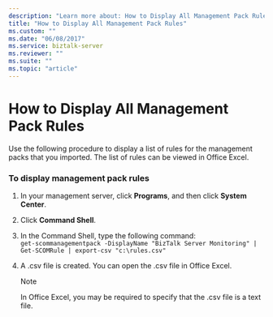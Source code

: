 ```yaml
---
description: "Learn more about: How to Display All Management Pack Rules"
title: "How to Display All Management Pack Rules"
ms.custom: ""
ms.date: "06/08/2017"
ms.service: biztalk-server
ms.reviewer: ""
ms.suite: ""
ms.topic: "article"
---
```

# How to Display All Management Pack Rules
Use the following procedure to display a list of rules for the management packs that you imported. The list of rules can be viewed in Office Excel.  
  
### To display management pack rules  
  
1.  In your management server, click **Programs**, and then click **System Center**.  
  
2.  Click **Command Shell**.  
  
3.  In the Command Shell, type the following command:   
    `get-scommanagementpack -DisplayName "BizTalk Server Monitoring" | Get-SCOMRule | export-csv "c:\rules.csv"`  
  
4.  A .csv file is created. You can open the .csv file in Office Excel.  
  
    > [!NOTE]  
    >  In Office Excel, you may be required to specify that the .csv file is a text file.
